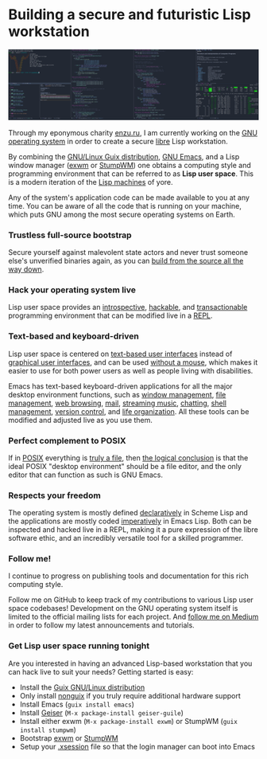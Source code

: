 # Building a secure and futuristic Lisp workstation

![A modern Lisp machine for the ultimate programming experience](screenshot.png "Screenshot of lisp hacking in exwm running on Guix System")

Through my eponymous charity [enzu.ru](https://enzu.ru), I am currently working on the [GNU operating system](https://www.gnu.org/) in order to create a secure [libre](https://www.gnu.org/philosophy/free-sw.html) Lisp workstation.

By combining the [GNU/Linux Guix distribution](https://guix.gnu.org), [GNU Emacs](https://www.gnu.org/software/emacs/), and a Lisp window manager ([exwm](https://github.com/ch11ng/exwm) or [StumpWM](https://github.com/stumpwm/stumpwm)) one obtains a computing style and programming environment that can be referred to as **Lisp user space**. This is a modern iteration of the [Lisp machines](https://en.wikipedia.org/wiki/Lisp_machine) of yore.

Any of the system's application code can be made available to you at any time. You can be aware of all the code that is running on your machine, which puts GNU among the most secure operating systems on Earth.

### Trustless full-source bootstrap

Secure yourself against malevolent state actors and never trust someone else's unverified binaries again, as you can [build from the source all the way down](https://guix.gnu.org/blog/2023/the-full-source-bootstrap-building-from-source-all-the-way-down/).

### Hack your operating system live

Lisp user space provides an [introspective](https://www.gnu.org/software/guile/manual/html_node/Introspection.html), [hackable](https://www.gnu.org/philosophy/rms-hack.en.html), and [transactionable](https://guix.gnu.org/en/blog/2018/multi-dimensional-transactions-and-rollbacks-oh-my/) programming environment that can be modified live in a [REPL](https://en.wikipedia.org/wiki/Read%E2%80%93eval%E2%80%93print_loop).

### Text-based and keyboard-driven

Lisp user space is centered on [text-based user interfaces](https://en.wikipedia.org/wiki/Text-based_user_interface) instead of [graphical user interfaces](https://en.wikipedia.org/wiki/Graphical_user_interface), and can be used [without a mouse](https://www.nongnu.org/ratpoison/inspiration.html), which makes it easier to use for both power users as well as people living with disabilities.

Emacs has text-based keyboard-driven applications for all the major desktop environment functions, such as [window management](https://github.com/ch11ng/exwm), [file management](https://github.com/suntsov/efar), [web browsing](https://github.com/emacsmirror/elpher), [mail](https://notmuchmail.org/notmuch-emacs/), [streaming music](https://github.com/agrif/pianobar.el), [chatting](https://www.gnu.org/software/emacs/manual/html_mono/erc.html), [shell management](https://www.gnu.org/software/emacs/manual/html_mono/eshell.html), [version control](https://magit.vc/), and [life organization](https://orgmode.org/). All these tools can be modified and adjusted live as you use them.

### Perfect complement to POSIX

If in [POSIX](https://en.wikipedia.org/wiki/POSIX) everything is [truly a file](https://en.wikipedia.org/wiki/Everything_is_a_file), then [the logical conclusion](https://github.com/NetBSD/src/blob/cfd6b2f509474ce4eee8adcb3259acbdd754f5e1/doc/roadmaps/desktop#L259) is that the ideal POSIX "desktop environment" should be a file editor, and the only editor that can function as such is GNU Emacs.

### Respects your freedom

The operating system is mostly defined [declaratively](https://en.wikipedia.org/wiki/Declarative_programming) in Scheme Lisp and the applications are mostly coded [imperatively](https://en.wikipedia.org/wiki/Imperative_programming) in Emacs Lisp. Both can be inspected and hacked live in a REPL, making it a pure expression of the libre software ethic, and an incredibly versatile tool for a skilled programmer.

### Follow me!

I continue to progress on publishing tools and documentation for this rich computing style.

Follow me on GitHub to keep track of my contributions to various Lisp user space codebases! Development on the GNU operating system itself is limited to the official mailing lists for each project. And [follow me on Medium](https://enzuru.medium.com/) in order to follow my latest announcements and tutorials.

### Get Lisp user space running tonight

Are you interested in having an advanced Lisp-based workstation that you can hack live to suit your needs? Getting started is easy:

- Install the [Guix GNU/Linux distribution](https://guix.gnu.org)
- Only install [nonguix](https://gitlab.com/nonguix/nonguix) if you truly require additional hardware support
- Install Emacs (`guix install emacs`)
- Install [Geiser](https://www.nongnu.org/geiser/) (`M-x package-install geiser-guile`)
- Install either exwm (`M-x package-install exwm`) or StumpWM (`guix install stumpwm`)
- Bootstrap [exwm](https://github.com/ch11ng/exwm/wiki#bootstrap) or [StumpWM](https://github.com/stumpwm/stumpwm/wiki/StartUp)
- Setup your [.xsession](https://github.com/ch11ng/exwm/wiki/Configuration-Example#configuration-of-x-init-script) file so that the login manager can boot into Emacs
